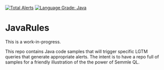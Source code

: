 [![Total Alerts](https://img.shields.io/lgtm/alerts/g/pvlakshm/JavaRules.svg?logo=lgtm&logoWidth=18)](https://lgtm.com/projects/g/pvlakshm/JavaRules/alerts/)
[![Language Grade: Java](https://img.shields.io/lgtm/grade/java/g/pvlakshm/JavaRules.svg?logo=lgtm&logoWidth=18)](https://lgtm.com/projects/g/pvlakshm/JavaRules/context:java)

# JavaRules
This is a work-in-progress.

This repo contains Java code samples that will trigger specific LGTM queries that generate appropriate alerts. The intent is to have a repo full of samples for a friendly illustration of the the power of Semmle QL.
